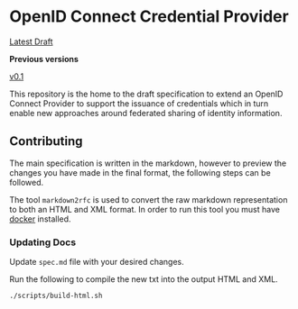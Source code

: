 # OpenID Connect Credential Provider

[Latest Draft](https://mattrglobal.github.io/oidc-client-bound-assertions-spec/)

**Previous versions**

[v0.1](https://mattrglobal.github.io/oidc-client-bound-assertions-spec/v0.1)

This repository is the home to the draft specification to extend an OpenID Connect Provider to support the issuance of credentials which in turn enable new approaches around federated sharing of identity information.

## Contributing

The main specification is written in the markdown, however to preview the changes you have made in the final format, the following steps can be followed.

The tool `markdown2rfc` is used to convert the raw markdown representation to both an HTML and XML format. In order to run this tool you must have [docker](https://www.docker.com/) installed.

### Updating Docs

Update `spec.md` file with your desired changes.

Run the following to compile the new txt into the output HTML and XML.

`./scripts/build-html.sh`

